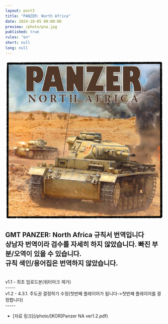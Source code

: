 ```yaml
---
layout: post3
title: "PANZER: North Africa"
date: 2024-10-05 00:00:00
preview: /photo/pna.jpg
published: true
rules: "on"
short: null
long: null
---
```


<img src="/photo/pna.jpg" width="1000">

GMT PANZER: North Africa 규칙서 번역입니다
<br>
상남자 번역이라 검수를 자세히 하지 않았습니다. 빠진 부분/오역이 있을 수 있습니다.
<br>
규칙 색인/용어집은 번역하지 않았습니다. 
<br>
-----
<br>
v1.1 - 최초 업로드본(워터마크 제거)
<br>
-----
<br>
v1.2 - 4.3.1. 주도권 결정하기 수정(첫번째 플레이어가 됩니다->첫번째 플레이어를 결정합니다)
<br>
-----

- [자료 링크](/photo/[KOR]Panzer NA ver1.2.pdf)
